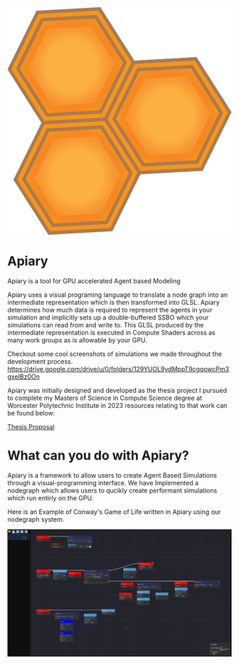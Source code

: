 <p align="center"><img src="https://github.com/baileysostek/Apiary/blob/main/res/textures/apiary.png" alt="Apiary" width="512" height="512"/></p>

# Apiary
Apiary is a tool for GPU accelerated Agent based Modeling

Apiary uses a visual programing language to translate a node graph into an intermediate representation which is then transformed into GLSL. Apiary determines how much data is required to represent the agents in your simulation and implicitly sets up a double-buffered SSBO which your simulations can read from and write to. This GLSL produced by the intermediate representation is executed in Compute Shaders across as many work groups as is allowable by your GPU. 

Checkout some cool screenshots of simulations we made throughout the development process.
https://drive.google.com/drive/u/0/folders/129YUOL9ydMppT9cgqowcPm3gxeIBz0On


Apiary was initially designed and developed as the thesis project I pursued to complete my Masters of Science in Compute Science degree at Worcester Polytechnic Institute in 2023 resources relating to that work can be found below:

[Thesis Proposal]( https://github.com/baileysostek/Apiary/blob/main/Programming_Abstractions_for_Agent_Based_Simulations.pdf)

# What can you do with Apiary?

Apiary is a framework to allow users to create Agent Based Simulations through a visual-programming interface. We have Implemented a nodegraph which allows users to qucikly create performant simulations which run entirly on the GPU. 


Here is an Example of Conway's Game of Life written in Apiary using our nodegraph system.
<p align="center"><img src="https://github.com/baileysostek/Apiary/blob/main/repository_images/GameOfLife.png" alt="Apiary"/></p>
